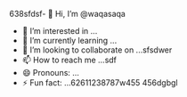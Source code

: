 638sfdsf- 👋 Hi, I’m @waqasaqa
- 👀 I’m interested in ...
- 🌱 I’m currently learning ...
- 💞️ I’m looking to collaborate on ...sfsdwer
- 📫 How to reach me ...sdf
- 😄 Pronouns: ...
- ⚡ Fun fact: ...62611238787w455
456dgbgl
<!---45asdsfd2212
waqasaqa/waqasaqa is a ✨ special ✨ repository because its `README.md` (this file) appears on your GitHub profile.lj3
You can click the Preview link to take a look at your changes.
--->
